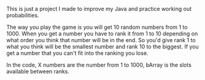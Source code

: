 This is just a project I made to improve my Java and practice working out probabilities.

The way you play the game is you will get 10 random numbers from 1 to 1000.
When you get a number you have to rank it from 1 to 10 depending on what order you think that number will be in the end.
So you'd give rank 1 to what you think will be the smallest number and rank 10 to the biggest.
If you get a number that you can't fit into the ranking you lose.

In the code, X numbers are the number from 1 to 1000, bArray is the slots available between ranks.
